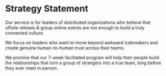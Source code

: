 # Strategy Statement
Our service is for leaders of distributed organizations who believe that offsite retreats & group online events are not enough to build a truly connected culture.

We focus on leaders who want to move beyond awkward icebreakers and create genuine human-to-human trust across their teams.

We promise that our 7-week facilitated program will help their people build the relationships that turn a group of strangers into a true team, long before they ever meet in person.